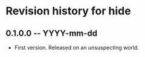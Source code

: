 # Revision history for hide

## 0.1.0.0 -- YYYY-mm-dd

* First version. Released on an unsuspecting world.
